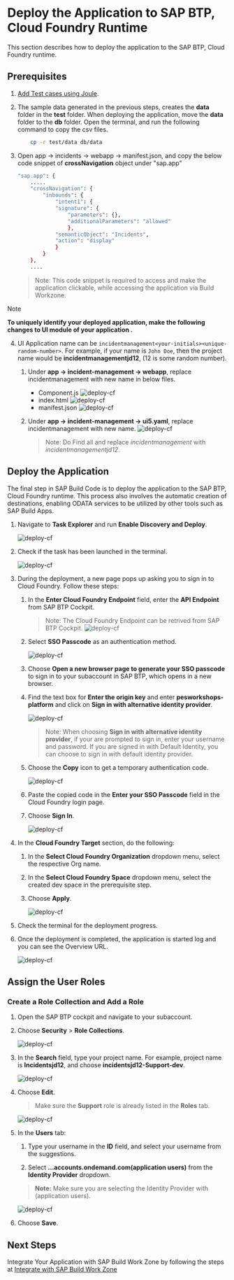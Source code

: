 # Deploy the Application to SAP BTP, Cloud Foundry Runtime

This section describes how to deploy the application to the SAP BTP, Cloud Foundry runtime.

## Prerequisites

1. [Add Test cases using Joule](./testcase.md).
 
2. The sample data generated in the previous steps, creates the **data** folder in the **test** folder. When deploying the application, move the **data** folder to the **db** folder. Open the terminal, and run the following command to copy the csv files.

    ```sh
        cp -r test/data db/data
    ```

3. Open app &rarr; incidents &rarr; webapp &rarr; manifest.json, and copy the below code snippet of **crossNavigation** object under "sap.app"

    ```sh
    "sap.app": {
        .....
        "crossNavigation": {
            "inbounds": {
                "intent1": {
                "signature": {
                    "parameters": {},
                    "additionalParameters": "allowed"
                    },
                "semanticObject": "Incidents",
                "action": "display"
                }
            }
        },
        ....
    ```

    > Note: This code snippet is required to access and make the application clickable, while accessing the application via Build Workzone.


> [!Note]
> **To uniquely identify your deployed application, make the following changes to UI module of your application .**

4. UI Application name can be `incidentmanagement<your-initials><unique-random-number>`. For example, if your name is `John Doe`, then the project name would be **incidentmanagementjd12**, (12 is some random number). 

    1. Under **app -> incident-management -> webapp**, replace incidentmanagement with new name in below files.

        - Component.js
        ![deploy-cf](../images/deploy-cf/componentjs.png)  
        - index.html
        ![deploy-cf](../images/deploy-cf/index.png)
        - manifest.json
        ![deploy-cf](../images/deploy-cf/manifest.png)

    2. Under **app -> incident-management -> ui5.yaml**, replace incidentmanagement with new name.
        ![deploy-cf](../images/deploy-cf/ui5.png)

        > Note: Do Find all and replace *incidentmanagement* with *incidentmanagementjd12*. 


## Deploy the Application

The final step in SAP Build Code is to deploy the application to the SAP BTP, Cloud Foundry runtime. This process also involves the automatic creation of destinations, enabling ODATA services to be utilized by other tools such as SAP Build Apps.

1. Navigate to **Task Explorer** and run **Enable Discovery and Deploy**.

    ![deploy-cf](../images/deploy-cf/taskexplorer.png)

2. Check if the task has been launched in the terminal.

    ![deploy-cf](../images/deploy-cf/deploy_cf_terminal.png)

3. During the deployment, a new page pops up asking you to sign in to Cloud Foundry. Follow these steps:

    1. In the **Enter Cloud Foundry Endpoint** field, enter the **API Endpoint** from SAP BTP Cockpit.

        > Note: The Cloud Foundry Endpoint can be retrived from SAP BTP Cockpit.
        ![deploy-cf](../images/deploy-cf/retrieve_endpoint.png) 

    2. Select **SSO Passcode** as an authentication method.

        ![deploy-cf](../images/deploy-cf/ssopasscode.png)

    3. Choose **Open a new browser page to generate your SSO passcode** to sign in to your subaccount in SAP BTP, which opens in a new browser.

    4. Find the text box for **Enter the origin key** and enter **pesworkshops-platform** and click on **Sign in with alternative identity provider**.

        ![deploy-cf](../images/deploy-cf/tenant_login.png)

        > Note: When choosing **Sign in with alternative identity provider**, if your are prompted to sign in, enter your username and password.
        > If you are signed in with Default Identity, you can choose to sign in with default identity provider.

    5. Choose the **Copy** icon to get a temporary authentication code.

        ![deploy-cf](../images/deploy-cf/deploy_auth_code.png)
    
    6. Paste the copied code in the **Enter your SSO Passcode** field in the Cloud Foundry login page.

    7. Choose **Sign In**.

        ![deploy-cf](../images/deploy-cf/deploy_sign_in.png)

4. In the **Cloud Foundry Target** section, do the following:

    1. In the **Select Cloud Foundry Organization** dropdown menu, select the respective Org name.

    2. In the **Select Cloud Foundry Space** dropdown menu, select the created dev space in the prerequisite step. 

    3. Choose **Apply**.

        ![deploy-cf](../images/deploy-cf/cf_targets.png)

5. Check the terminal for the deployment progress. 

6. Once the deployment is completed, the application is started log and you can see the Overview URL.

    ![deploy-cf](../images/deploy-cf/deploy_completed.png)

## Assign the User Roles

### Create a Role Collection and Add a Role

1. Open the SAP BTP cockpit and navigate to your subaccount.

2. Choose **Security** > **Role Collections**.

    ![deploy-cf](../images/deploy-cf/role_create.png)

3. In the **Search** field, type your project name. For example, project name is **Incidentsjd12**, and choose **incidentsjd12-Support-dev**.

    ![deploy-cf](../images/deploy-cf/select_support_role.png)

4. Choose **Edit**.

    > Make sure the **Support** role is already listed in the **Roles** tab.

    ![deploy-cf](../images/deploy-cf/check_support.png)

5. In the **Users** tab:

    1. Type your username in the **ID** field, and select your username from the suggestions.

    2. Select **...accounts.ondemand.com(application users)** from the **Identity Provider** dropdown.

    > **Note:** Make sure you are selecting the Identity Provider with (application users).

    ![deploy-cf](../images/deploy-cf/add_user.png)

6. Choose **Save**.

## Next Steps

Integrate Your Application with SAP Build Work Zone by following the steps at [Integrate with SAP Build Work Zone](integrate-workzone.md)
